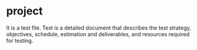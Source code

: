 # project
It is a test file.
Test is a detailed document that describes the test strategy, objectives, schedule, estimation and deliverables, and resources required for testing.
